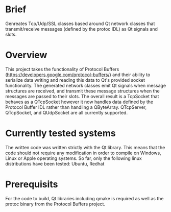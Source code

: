 # Brief
Genreates Tcp/Udp/SSL classes based around Qt network classes that transmit/receive messages (defined 
by the protoc IDL) as Qt signals and slots.

# Overview
This project takes the functionality of Protocol Buffers (https://developers.google.com/protocol-buffers/) and their
ability to serialize data writing and reading this data to Qt's provided socket functionality. The generated network 
classes emit Qt signals when message structures are received, and transmit these message structures when the messages
are passed to their slots. The overall result is a TcpSocket that behaves as a QTcpSocket however it now handles data
defined by the Protocol Buffer IDL rather than handling a QByteArray. QTcpServer, QTcpSocket, and QUdpSocket are all
currently supported.

# Currently tested systems
The written code was written strictly with the Qt library. This means that the code should not require any modification
in order to compile on Windows, Linux or Apple operating systems. So far, only the following linux distributions have
been tested: Ubuntu, Redhat

# Prerequisits
For the code to build, Qt libraries including qmake is required as well as the protoc binary from the Protocol Buffers
project. 
